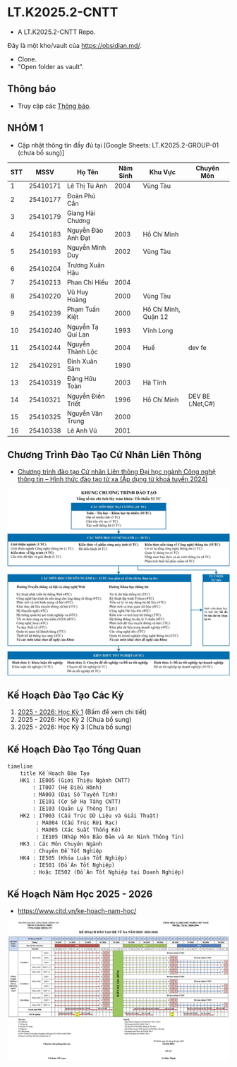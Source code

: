 # LT.K2025.2-CNTT

- A LT.K2025.2-CNTT Repo.

Đây là một kho/vault của https://obsidian.md/.

- Clone.
- "Open folder as vault".

## Thông báo

* Truy cập các [Thông báo](thongbao/thongbao.md).

## NHÓM 1

* Cập nhật thông tin đầy đủ tại [Google Sheets: LT.K2025.2-GROUP-01 (chưa bổ sung)]

| STT | MSSV     | Họ Tên             | Năm Sinh | Khu Vực              | Chuyên Môn       |
| --- | -------- | ------------------ | -------- | -------------------- | ---------------- |
| 1   | 25410171 | Lê Thị Tú Anh      | 2004     | Vũng Tàu             |                  |
| 2   | 25410177 | Đoàn Phú Cần       |          |                      |                  |
| 3   | 25410179 | Giang Hải Chương   |          |                      |                  |
| 4   | 25410183 | Nguyễn Đào Anh Đạt | 2003     | Hồ Chí Minh          |                  |
| 5   | 25410193 | Nguyễn Minh Duy    | 2002     | Vũng Tàu             |                  |
| 6   | 25410204 | Trương Xuân Hậu    |          |                      |                  |
| 7   | 25410213 | Phan Chí Hiếu      | 2004     |                      |                  |
| 8   | 25410220 | Vũ Huy Hoàng       | 2000     | Vũng Tàu             |                  |
| 9   | 25410239 | Phạm Tuấn Kiệt     | 2000     | Hồ Chí Minh, Quận 12 |                  |
| 10  | 25410240 | Nguyễn Tạ Quí Lan  | 1993     | Vĩnh Long            |                  |
| 11  | 25410244 | Nguyễn Thành Lộc   | 2004     | Huế                  | dev fe           |
| 12  | 25410291 | Đinh Xuân Sâm      | 1990     |                      |                  |
| 13  | 25410319 | Đặng Hữu Toàn      | 2003     | Hà Tĩnh              |                  |
| 14  | 25410321 | Nguyễn Điền Triết  | 1996     | Hồ Chí Minh          | DEV BE (.Net,C#) |
| 15  | 25410325 | Nguyễn Văn Trung   | 2000     |                      |                  |
| 16  | 25410338 | Lê Anh Vũ          | 2001     |                      |                  |

## Chương Trình Đào Tạo Cử Nhân Liên Thông

- [Chương trình đào tạo Cử nhân Liên thông Đại học ngành Công nghệ thông tin – Hình thức đào tạo từ xa (Áp dụng từ khoá tuyển 2024)](https://www.citd.vn/chuong-trinh-dao-tao-cu-nhan-lien-thong-nganh-cong-nghe-thong-tin-hinh-thuc-dao-tao-tu-xa-ap-dung-tu-khoa-tuyen-2024/)

![Phân Bổ Các Khối Kiến Thức](thongbao/assets/phan-bo-khoi-kien-thuc.jpeg)

## Kế Hoạch Đào Tạo Các Kỳ

1. [2025 - 2026: Học Kỳ 1](2025-2026-HK1.md) (Bấm để xem chi tiết)
2. 2025 - 2026: Học Kỳ 2 (Chưa bổ sung)
3. 2025 - 2026: Học Kỳ 3 (Chưa bổ sung)

## Kế Hoạch Đào Tạo Tổng Quan

```mermaid
timeline
    title Kế Hoạch Đào Tạo
    HK1 : IE005 (Giới Thiệu Ngành CNTT)
        : IT007 (Hệ Điều Hành)
        : MA003 (Đại Số Tuyến Tính)
        : IE101 (Cơ Sở Hạ Tầng CNTT)
        : IE103 (Quản Lý Thông Tin)
    HK2 : IT003 (Cấu Trúc Dữ Liệu và Giải Thuật)
         : MA004 (Cấu Trúc Rời Rạc)
         : MA005 (Xác Suất Thống Kê)
         : IE105 (Nhập Môn Bảo Đảm và An Ninh Thông Tin)
    HK3 : Các Môn Chuyên Ngành
        : Chuyên Đề Tốt Nghiệp
    HK4 : IE505 (Khóa Luận Tốt Nghiệp)
        : IE501 (Đồ Án Tốt Nghiệp)
        : Hoặc IE502 (Đồ Án Tốt Nghiệp tại Doanh Nghiệp)
```

## Kế Hoạch Năm Học 2025 - 2026

- https://www.citd.vn/ke-hoach-nam-hoc/

![Kế Hoạch Năm Học 2025 - 2026](thongbao/assets/Ke-Hoach-Nam-Hoc-2025-2026.png)
